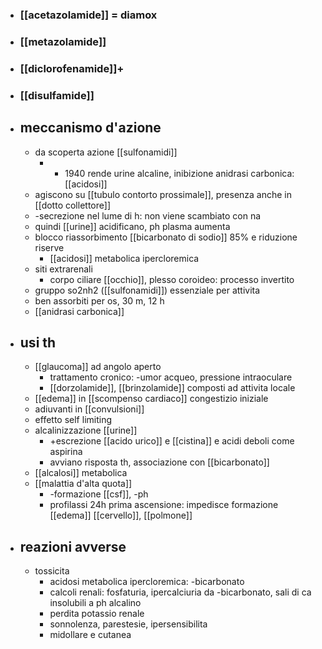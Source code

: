 - ### [[acetazolamide]] = diamox
- ### [[metazolamide]]
- ### [[diclorofenamide]]+
- ### [[disulfamide]]
- ## meccanismo d'azione
	- da scoperta azione [[sulfonamidi]]
		- - 1940 rende urine alcaline, inibizione anidrasi carbonica: [[acidosi]]
	- agiscono su [[tubulo contorto prossimale]], presenza anche in [[dotto collettore]]
	- -secrezione nel lume di h: non viene scambiato con na
	- quindi [[urine]] acidificano, ph plasma aumenta
	- blocco riassorbimento [[bicarbonato di sodio]] 85% e riduzione riserve
		- [[acidosi]] metabolica ipercloremica
	- siti extrarenali
		- corpo ciliare [[occhio]], plesso coroideo: processo invertito
	- gruppo so2nh2 ([[sulfonamidi]]) essenziale per attivita
	- ben assorbiti per os, 30 m, 12 h
	- [[anidrasi carbonica]]
- ## usi th
	- [[glaucoma]] ad angolo aperto
		- trattamento cronico: -umor acqueo, pressione intraoculare
		- [[dorzolamide]], [[brinzolamide]] composti ad attivita locale
	- [[edema]] in [[scompenso cardiaco]] congestizio iniziale
	- adiuvanti in [[convulsioni]]
	- effetto self limiting
	- alcalinizzazione [[urine]]
		- +escrezione [[acido urico]] e [[cistina]] e acidi deboli come aspirina
		- avviano risposta th, associazione con [[bicarbonato]]
	- [[alcalosi]] metabolica
	- [[malattia d'alta quota]]
		- -formazione [[csf]], -ph
		- profilassi 24h prima ascensione: impedisce formazione [[edema]] [[cervello]], [[polmone]]
- ## reazioni avverse
	- tossicita
		- acidosi metabolica ipercloremica: -bicarbonato
		- calcoli renali: fosfaturia, ipercalciuria da -bicarbonato, sali di ca insolubili a ph alcalino
		- perdita potassio renale
		- sonnolenza, parestesie, ipersensibilita
		- midollare e cutanea